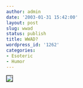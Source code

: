 ```yaml
---
author: admin
date: '2003-01-31 15:42:00'
layout: post
slug: wwad
status: publish
title: WWAD?
wordpress_id: '1262'
categories:
- Esoteric
- Humor
---
```

<img border="1" src="http://sixsixfive.com/anubis.gif" />
